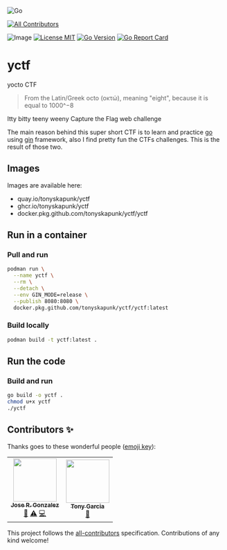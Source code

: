 ![Go](https://github.com/tonyskapunk/yctf/workflows/Go/badge.svg)
<!-- ALL-CONTRIBUTORS-BADGE:START - Do not remove or modify this section -->
[![All Contributors](https://img.shields.io/badge/all_contributors-2-orange.svg?style=flat-square)](#contributors-)
<!-- ALL-CONTRIBUTORS-BADGE:END -->
![Image](https://github.com/tonyskapunk/yctf/workflows/Image/badge.svg)
[![License MIT](https://img.shields.io/github/license/tonyskapunk/yctf?style=plastic)](https://github.com/tonyskapunk/yctf/blob/main/LICENSE)
[![Go Version](https://img.shields.io/github/go-mod/go-version/tonyskapunk/yctf?style=plastic)](https://github.com/tonyskapunk/yctf/)
[![Go Report Card](https://goreportcard.com/badge/github.com/tonyskapunk/yctf)](https://goreportcard.com/report/github.com/tonyskapunk/yctf)

# yctf

yocto CTF

> From the Latin/Greek octo (οκτώ), meaning "eight", because it is equal to 1000^−8

Itty bitty teeny weeny Capture the Flag web challenge

The main reason behind this super short CTF is to learn and practice [go](https://go.dev/) using [gin](https://github.com/gin-gonic/gin) framework, also I find pretty fun the CTFs challenges.  This is the result of those two.

## Images

Images are available here:

- quay.io/tonyskapunk/yctf
- ghcr.io/tonyskapunk/yctf
- docker.pkg.github.com/tonyskapunk/yctf/yctf

## Run in a container

### Pull and run

```bash
podman run \
  --name yctf \
  --rm \
  --detach \
  --env GIN_MODE=release \
  --publish 8080:8080 \
  docker.pkg.github.com/tonyskapunk/yctf/yctf:latest
```

### Build locally

```bash
podman build -t yctf:latest .
```

## Run the code

### Build and run

```bash
go build -o yctf .
chmod u+x yctf
./yctf
```

## Contributors ✨

Thanks goes to these wonderful people ([emoji key](https://allcontributors.org/docs/en/emoji-key)):

<!-- ALL-CONTRIBUTORS-LIST:START - Do not remove or modify this section -->
<!-- prettier-ignore-start -->
<!-- markdownlint-disable -->
<table>
  <tr>
    <td align="center"><a href="https://github.com/komish"><img src="https://avatars0.githubusercontent.com/u/1837593?v=4" width="100px;" alt=""/><br /><sub><b>Jose R. Gonzalez</b></sub></a><br /><a href="https://github.com/tonyskapunk/yctf/commits?author=komish" title="Documentation">📖</a> <a href="https://github.com/tonyskapunk/yctf/commits?author=komish" title="Tests">⚠️</a> <a href="https://github.com/tonyskapunk/yctf/commits?author=komish" title="Code">💻</a></td>
    <td align="center"><a href="https://tonyskapunk.net"><img src="https://avatars0.githubusercontent.com/u/116447?v=4" width="100px;" alt=""/><br /><sub><b>Tony Garcia</b></sub></a><br /><a href="https://github.com/tonyskapunk/yctf/commits?author=tonyskapunk" title="Documentation">📖</a></td>
  </tr>
</table>

<!-- markdownlint-enable -->
<!-- prettier-ignore-end -->
<!-- ALL-CONTRIBUTORS-LIST:END -->

This project follows the [all-contributors](https://github.com/all-contributors/all-contributors) specification. Contributions of any kind welcome!
